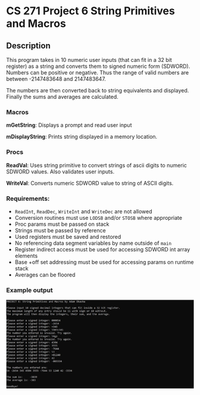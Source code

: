 # CS 271 Project 6 String Primitives and Macros

## Description

This program takes in 10 numeric user inputs (that can fit in a 32 bit register) as a string and converts them to signed numeric form (SDWORD). Numbers can be positive or negative. Thus the range of valid numbers are between -2147483648 and 2147483647.

The numbers are then converted back to string equivalents and displayed.
Finally the sums and averages are calculated.

### Macros

**mGetString**: Displays a prompt and read user input

**mDisplayString**: Prints string displayed in a memory location.

### Procs
**ReadVal**: Uses string primitive to convert strings of ascii digits to numeric SDWORD values. Also validates user inputs.

**WriteVal**: Converts numeric SDWORD value to string of ASCII digits. 

### Requirements:
- `ReadInt`, `ReadDec`, `WriteInt` and `WriteDec` are not allowed
- Conversion routines must use `LODSB` and/or `STOSB` where appropriate
- Proc params must be passed on stack
- Strings must be passed by reference
- Used registers must be saved and restored
- No referencing data segment variables by name outside of `main`
- Register indirect access must be used for accessing SDWORD int array elements
- Base +off set addressing must be used for accessing params on runtime stack 
- Averages can be floored

### Example output
![program output](screenshot.JPG)